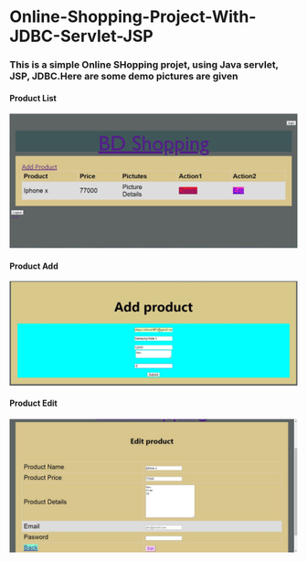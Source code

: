 # Online-Shopping-Project-With-JDBC-Servlet-JSP
### This is a simple Online SHopping projet, using Java servlet, JSP, JDBC.Here are some demo pictures are given
#### Product List
![Image of Product List](https://github.com/piyal-hasan/Online-Shopping-Project-With-JDBC-Servlet-JSP/blob/master/Online%20Shopping%20Project/Read%20Me/1.JPG)
#### Product Add
![Image of Product Add](https://github.com/piyal-hasan/Online-Shopping-Project-With-JDBC-Servlet-JSP/blob/master/Online%20Shopping%20Project/Read%20Me/2.png)
#### Product Edit
![Image of Product Edit](https://github.com/piyal-hasan/Online-Shopping-Project-With-JDBC-Servlet-JSP/blob/master/Online%20Shopping%20Project/Read%20Me/5.JPG)
